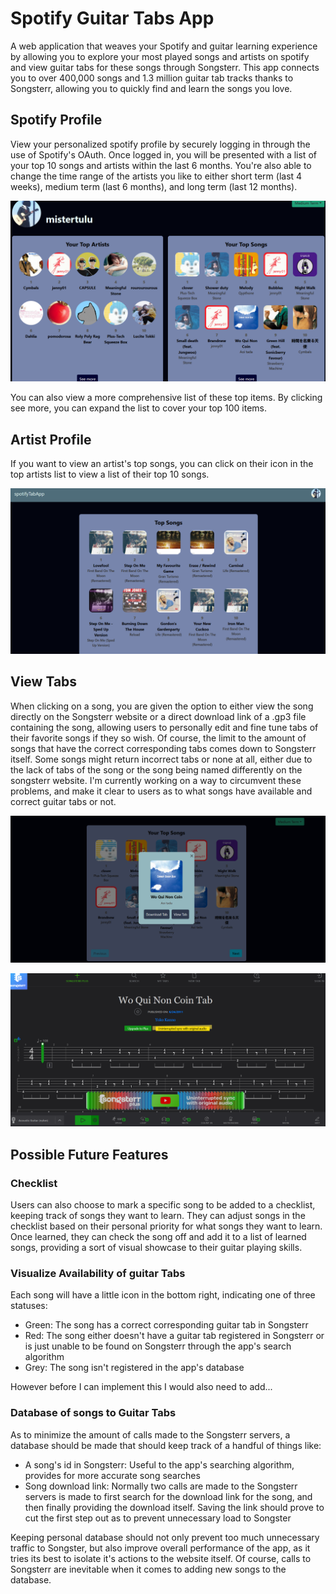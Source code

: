 
# Spotify Guitar Tabs App

  

A web application that weaves your Spotify and guitar learning experience by allowing you to explore your most played songs and artists on spotify and view guitar tabs for these songs through Songsterr. This app connects you to over 400,000 songs and 1.3 million guitar tab tracks thanks to Songsterr, allowing you to quickly find and learn the songs you love.

  

## Spotify Profile

View your personalized spotify profile by securely logging in through the use of Spotify's OAuth. Once logged in, you will be presented with a list of your top 10 songs and artists within the last 6 months. You're also able to change the time range of the artists you like to either short term (last 4 weeks), medium term (last 6 months), and long term (last 12 months). 

![Spotify Profile](./Images/spotifyProfile.png)


You can also view a more comprehensive list of these top items. By clicking see more, you can expand the list to cover your top 100 items.

## Artist Profile

If you want to view an artist's top songs, you can click on their icon in the top artists list to view a list of their top 10 songs.

![Artist Top 10](./Images/ArtistTopSongs.png)

## View Tabs

When clicking on a song, you are given the option to either view the song directly on the Songsterr website or a direct download link of a .gp3 file containing the song, allowing users to personally edit and fine tune tabs of their favorite songs if they so wish. Of course, the limit to the amount of songs that have the correct corresponding tabs comes down to Songsterr itself. Some songs might return incorrect tabs or none at all, either due to the lack of tabs of the song or the song being named differently on the songsterr website. I'm currently working on a way to circumvent these problems, and make it clear to users as to what songs have available and correct guitar tabs or not.

![Save Tabs](./Images/topSongs.png)

![Save Tabs](./Images/songsterrSongs.png)

## Possible Future Features
### Checklist
Users can also choose to mark a specific song to be added to a checklist, keeping track of songs they want to learn. They can adjust songs in the checklist based on their personal priority for what songs they want to learn. Once learned, they can check the song off and add it to a list of learned songs, providing a sort of visual showcase to their guitar playing skills.

### Visualize Availability of guitar Tabs

Each song will have a little icon in the bottom right, indicating one of three statuses:

 - Green: The song has a correct corresponding guitar tab in Songsterr
 - Red: The song either doesn't have a guitar tab registered in Songsterr or is just unable to be found on Songsterr through the app's search algorithm
 - Grey: The song isn't registered in the app's database

However before I can implement this I would also need to add...

### Database of songs to Guitar Tabs
As to minimize the amount of calls made to the Songsterr servers, a database should be made that should keep track of a handful of things like:

- A song's id in Songsterr: Useful to the app's searching algorithm, provides for more accurate song searches
- Song download link: Normally two calls are made to the Songsterr servers is made to first search for the download link for the song, and then finally providing the download itself. Saving the link should prove to cut the first step out as to prevent unnecessary load to Songster

Keeping personal database should not only prevent too much unnecessary traffic to Songster, but also improve overall performance of the app, as it tries its best to isolate it's actions to the website itself. Of course, calls to Songsterr are inevitable when it comes to adding new songs to the database. 